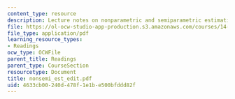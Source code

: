 ```yaml
---
content_type: resource
description: Lecture notes on nonparametric and semiparametric estimation.
file: https://ol-ocw-studio-app-production.s3.amazonaws.com/courses/14-386-new-econometric-methods-spring-2007/4633cb00240d478f1e1be500bfddd82f_nonsemi_est_edit.pdf
file_type: application/pdf
learning_resource_types:
- Readings
ocw_type: OCWFile
parent_title: Readings
parent_type: CourseSection
resourcetype: Document
title: nonsemi_est_edit.pdf
uid: 4633cb00-240d-478f-1e1b-e500bfddd82f
---
```

